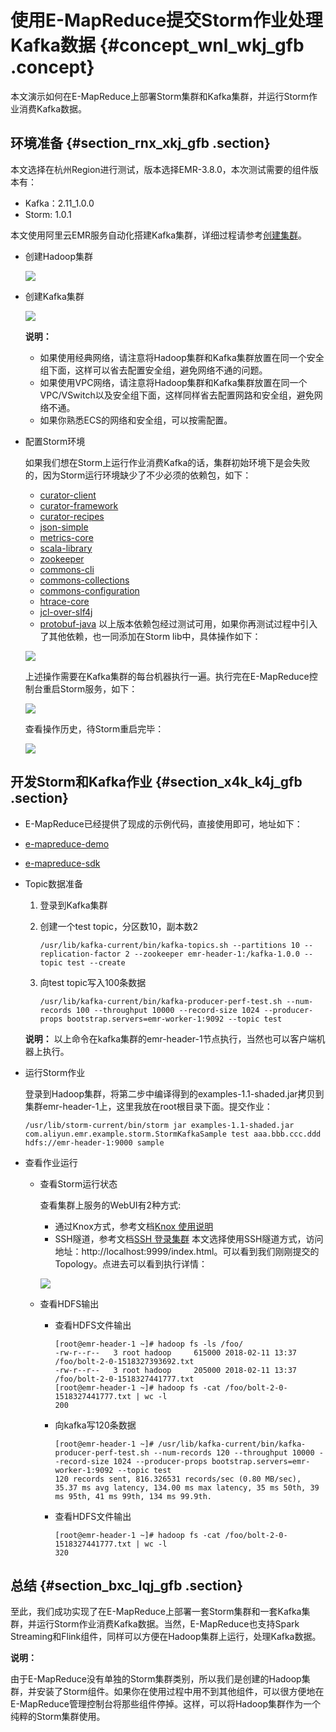 # 使用E-MapReduce提交Storm作业处理Kafka数据 {#concept_wnl_wkj_gfb .concept}

本文演示如何在E-MapReduce上部署Storm集群和Kafka集群，并运行Storm作业消费Kafka数据。

## 环境准备 {#section_rnx_xkj_gfb .section}

本文选择在杭州Region进行测试，版本选择EMR-3.8.0，本次测试需要的组件版本有：

-   Kafka：2.11\_1.0.0
-   Storm: 1.0.1

本文使用阿里云EMR服务自动化搭建Kafka集群，详细过程请参考[创建集群](https://help.aliyun.com/document_detail/35223.html?spm=a2c4e.11153940.blogcont637482.18.3e1625a1TUjLXZ)。

-   创建Hadoop集群

    ![](http://static-aliyun-doc.oss-cn-hangzhou.aliyuncs.com/assets/img/21765/153811639012655_zh-CN.png)

-   创建Kafka集群

    ![](http://static-aliyun-doc.oss-cn-hangzhou.aliyuncs.com/assets/img/21765/153811639112657_zh-CN.png)

    **说明：** 

    -   如果使用经典网络，请注意将Hadoop集群和Kafka集群放置在同一个安全组下面，这样可以省去配置安全组，避免网络不通的问题。
    -   如果使用VPC网络，请注意将Hadoop集群和Kafka集群放置在同一个VPC/VSwitch以及安全组下面，这样同样省去配置网路和安全组，避免网络不通。
    -   如果你熟悉ECS的网络和安全组，可以按需配置。
-   配置Storm环境

    如果我们想在Storm上运行作业消费Kafka的话，集群初始环境下是会失败的，因为Storm运行环境缺少了不少必须的依赖包，如下：

    -   [curator-client](http://central.maven.org/maven2/org/apache/curator/curator-client/2.10.0/curator-client-2.10.0.jar)
    -   [curator-framework](http://central.maven.org/maven2/org/apache/curator/curator-framework/2.10.0/curator-framework-2.10.0.jar)
    -   [curator-recipes](http://central.maven.org/maven2/org/apache/curator/curator-recipes/2.10.0/curator-recipes-2.10.0.jar)
    -   [json-simple](http://central.maven.org/maven2/com/googlecode/json-simple/json-simple/1.1/json-simple-1.1.jar)
    -   [metrics-core](http://central.maven.org/maven2/com/yammer/metrics/metrics-core/2.2.0/metrics-core-2.2.0.jar)
    -   [scala-library](http://central.maven.org/maven2/org/scala-lang/scala-library/2.11.7/scala-library-2.11.7.jar)
    -   [zookeeper](http://central.maven.org/maven2/org/apache/zookeeper/zookeeper/3.4.6/zookeeper-3.4.6.jar)
    -   [commons-cli](http://central.maven.org/maven2/commons-cli/commons-cli/1.3.1/commons-cli-1.3.1.jar)
    -   [commons-collections](http://central.maven.org/maven2/commons-collections/commons-collections/3.2.2/commons-collections-3.2.2.jar)
    -   [commons-configuration](http://central.maven.org/maven2/commons-configuration/commons-configuration/1.6/commons-configuration-1.6.jar)
    -   [htrace-core](http://central.maven.org/maven2/org/htrace/htrace-core/3.0.4/htrace-core-3.0.4.jar)
    -   [jcl-over-slf4j](http://central.maven.org/maven2/org/slf4j/jcl-over-slf4j/1.6.6/jcl-over-slf4j-1.6.6.jar)
    -   [protobuf-java](http://central.maven.org/maven2/com/google/protobuf/protobuf-java/2.5.0/protobuf-java-2.5.0.jar)
    以上版本依赖包经过测试可用，如果你再测试过程中引入了其他依赖，也一同添加在Storm lib中，具体操作如下：

    ![](http://static-aliyun-doc.oss-cn-hangzhou.aliyuncs.com/assets/img/21765/153811639112659_zh-CN.png)

    上述操作需要在Kafka集群的每台机器执行一遍。执行完在E-MapReduce控制台重启Storm服务，如下：

    ![](http://static-aliyun-doc.oss-cn-hangzhou.aliyuncs.com/assets/img/21765/153811639212660_zh-CN.png)

    查看操作历史，待Storm重启完毕：

    ![](http://static-aliyun-doc.oss-cn-hangzhou.aliyuncs.com/assets/img/21765/153811639212661_zh-CN.png)


## 开发Storm和Kafka作业 {#section_x4k_k4j_gfb .section}

-   E-MapReduce已经提供了现成的示例代码，直接使用即可，地址如下：

-   [e-mapreduce-demo](https://github.com/aliyun/aliyun-emapreduce-demo)
-   [e-mapreduce-sdk](https://github.com/aliyun/aliyun-emapreduce-sdk)
-   Topic数据准备

    1.  登录到Kafka集群
    2.  创建一个test topic，分区数10，副本数2

        ```
        /usr/lib/kafka-current/bin/kafka-topics.sh --partitions 10 --replication-factor 2 --zookeeper emr-header-1:/kafka-1.0.0 --topic test --create
        ```

    3.  向test topic写入100条数据

        ```
        /usr/lib/kafka-current/bin/kafka-producer-perf-test.sh --num-records 100 --throughput 10000 --record-size 1024 --producer-props bootstrap.servers=emr-worker-1:9092 --topic test
        ```

    **说明：** 以上命令在kafka集群的emr-header-1节点执行，当然也可以客户端机器上执行。

-   运行Storm作业

    登录到Hadoop集群，将第二步中编译得到的examples-1.1-shaded.jar拷贝到集群emr-header-1上，这里我放在root根目录下面。提交作业：

    ```
    /usr/lib/storm-current/bin/storm jar examples-1.1-shaded.jar com.aliyun.emr.example.storm.StormKafkaSample test aaa.bbb.ccc.ddd hdfs://emr-header-1:9000 sample
    ```

-   查看作业运行
    -   查看Storm运行状态

        查看集群上服务的WebUI有2种方式:

        -   通过Knox方式，参考文档[Knox 使用说明](https://help.aliyun.com/document_detail/62675.html)
        -   SSH隧道，参考文档[SSH 登录集群](https://help.aliyun.com/document_detail/28187.html?spm=a2c4g.11186623.6.640.24b454c4CAFUqC)
        本文选择使用SSH隧道方式，访问地址：http://localhost:9999/index.html。可以看到我们刚刚提交的Topology。点进去可以看到执行详情：

        ![](http://static-aliyun-doc.oss-cn-hangzhou.aliyuncs.com/assets/img/21765/153811639312663_zh-CN.png)

    -   查看HDFS输出
        -   查看HDFS文件输出

            ```
            [root@emr-header-1 ~]# hadoop fs -ls /foo/
            -rw-r--r--   3 root hadoop     615000 2018-02-11 13:37 /foo/bolt-2-0-1518327393692.txt
            -rw-r--r--   3 root hadoop     205000 2018-02-11 13:37 /foo/bolt-2-0-1518327441777.txt
            [root@emr-header-1 ~]# hadoop fs -cat /foo/bolt-2-0-1518327441777.txt | wc -l
            200
            ```

        -   向kafka写120条数据

            ```
            [root@emr-header-1 ~]# /usr/lib/kafka-current/bin/kafka-producer-perf-test.sh --num-records 120 --throughput 10000 --record-size 1024 --producer-props bootstrap.servers=emr-worker-1:9092 --topic test
            120 records sent, 816.326531 records/sec (0.80 MB/sec), 35.37 ms avg latency, 134.00 ms max latency, 35 ms 50th, 39 ms 95th, 41 ms 99th, 134 ms 99.9th.
            ```

        -   查看HDFS文件输出

            ```
            [root@emr-header-1 ~]# hadoop fs -cat /foo/bolt-2-0-1518327441777.txt | wc -l
            320
            ```


## 总结 {#section_bxc_lqj_gfb .section}

至此，我们成功实现了在E-MapReduce上部署一套Storm集群和一套Kafka集群，并运行Storm作业消费Kafka数据。当然，E-MapReduce也支持Spark Streaming和Flink组件，同样可以方便在Hadoop集群上运行，处理Kafka数据。

**说明：** 

由于E-MapReduce没有单独的Storm集群类别，所以我们是创建的Hadoop集群，并安装了Storm组件。如果你在使用过程中用不到其他组件，可以很方便地在E-MapReduce管理控制台将那些组件停掉。这样，可以将Hadoop集群作为一个纯粹的Storm集群使用。

